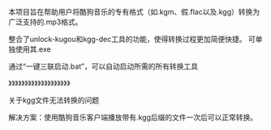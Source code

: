 本项目旨在帮助用户将酷狗音乐的专有格式（如.kgm、假.flac以及.kgg）转换为广泛支持的.mp3格式。

整合了unlock-kugou和kgg-dec工具的功能，使得转换过程更加简便快捷。 可单独使用其.exe 

通过“一键三联启动.bat”，可以自动启动所需的所有转换工具

》》》》》》》》》》》》》》》》》》》

关于kgg文件无法转换的问题

解决方案：使用酷狗音乐客户端播放带有.kgg后缀的文件一次后可以正常转换。
